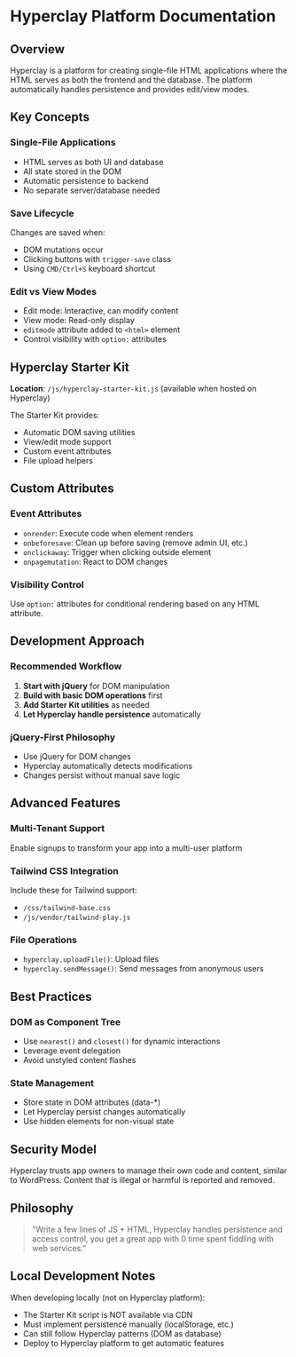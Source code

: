 # Hyperclay Platform Documentation

## Overview

Hyperclay is a platform for creating single-file HTML applications where the HTML serves as both the frontend and the database. The platform automatically handles persistence and provides edit/view modes.

## Key Concepts

### Single-File Applications
- HTML serves as both UI and database
- All state stored in the DOM
- Automatic persistence to backend
- No separate server/database needed

### Save Lifecycle
Changes are saved when:
- DOM mutations occur
- Clicking buttons with `trigger-save` class
- Using `CMD/Ctrl+S` keyboard shortcut

### Edit vs View Modes
- Edit mode: Interactive, can modify content
- View mode: Read-only display
- `editmode` attribute added to `<html>` element
- Control visibility with `option:` attributes

## Hyperclay Starter Kit

**Location**: `/js/hyperclay-starter-kit.js` (available when hosted on Hyperclay)

The Starter Kit provides:
- Automatic DOM saving utilities
- View/edit mode support
- Custom event attributes
- File upload helpers

## Custom Attributes

### Event Attributes
- `onrender`: Execute code when element renders
- `onbeforesave`: Clean up before saving (remove admin UI, etc.)
- `onclickaway`: Trigger when clicking outside element
- `onpagemutation`: React to DOM changes

### Visibility Control
Use `option:` attributes for conditional rendering based on any HTML attribute.

## Development Approach

### Recommended Workflow
1. **Start with jQuery** for DOM manipulation
2. **Build with basic DOM operations** first
3. **Add Starter Kit utilities** as needed
4. **Let Hyperclay handle persistence** automatically

### jQuery-First Philosophy
- Use jQuery for DOM changes
- Hyperclay automatically detects modifications
- Changes persist without manual save logic

## Advanced Features

### Multi-Tenant Support
Enable signups to transform your app into a multi-user platform

### Tailwind CSS Integration
Include these for Tailwind support:
- `/css/tailwind-base.css`
- `/js/vendor/tailwind-play.js`

### File Operations
- `hyperclay.uploadFile()`: Upload files
- `hyperclay.sendMessage()`: Send messages from anonymous users

## Best Practices

### DOM as Component Tree
- Use `nearest()` and `closest()` for dynamic interactions
- Leverage event delegation
- Avoid unstyled content flashes

### State Management
- Store state in DOM attributes (data-*)
- Let Hyperclay persist changes automatically
- Use hidden elements for non-visual state

## Security Model

Hyperclay trusts app owners to manage their own code and content, similar to WordPress. Content that is illegal or harmful is reported and removed.

## Philosophy

> "Write a few lines of JS + HTML, Hyperclay handles persistence and access control, you get a great app with 0 time spent fiddling with web services."

## Local Development Notes

When developing locally (not on Hyperclay platform):
- The Starter Kit script is NOT available via CDN
- Must implement persistence manually (localStorage, etc.)
- Can still follow Hyperclay patterns (DOM as database)
- Deploy to Hyperclay platform to get automatic features
